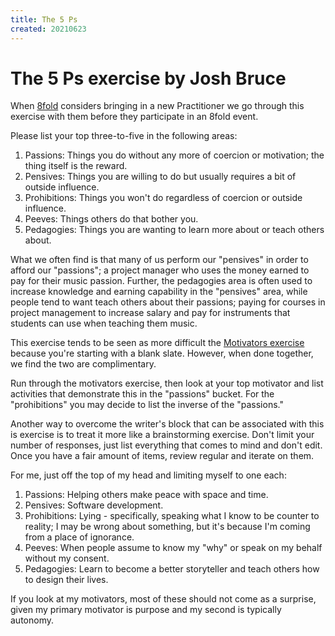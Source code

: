```yaml
---
title: The 5 Ps
created: 20210623
---
```


# The 5 Ps exercise by Josh Bruce

When [8fold](https://8fold.pro) considers bringing in a new Practitioner we go through this exercise with them before they participate in an 8fold event.

Please list your top three-to-five in the following areas:

1. Passions: Things you do without any more of coercion or motivation; the thing itself is the reward.
2. Pensives: Things you are willing to do but usually requires a bit of outside influence. 
3. Prohibitions: Things you won't do regardless of coercion or outside influence.
4. Peeves: Things others do that bother you.
5. Pedagogies: Things you are wanting to learn more about or teach others about.

What we often find is that many of us perform our "pensives" in order to afford our "passions"; a project manager who uses the money earned to pay for their music passion. Further, the pedagogies area is often used to increase knowledge and earning capability in the "pensives" area, while people tend to want teach others about their passions; paying for courses in project management to increase salary and pay for instruments that students can use when teaching them music.

This exercise tends to be seen as more difficult the [Motivators exercise](/highest-version-of-the-self/motivators) because you're starting with a blank slate. However, when done together, we find the two are complimentary.

Run through the motivators exercise, then look at your top motivator and list activities that demonstrate this in the "passions" bucket. For the "prohibitions" you may decide to list the inverse of the "passions." 

Another way to overcome the writer's block that can be associated with this is exercise is to treat it more like a brainstorming exercise. Don't limit your number of responses, just list everything that comes to mind and don't edit. Once you have a fair amount of items, review regular and iterate on them.

For me, just off the top of my head and limiting myself to one each:

1. Passions: Helping others make peace with space and time.
2. Pensives: Software development.
3. Prohibitions: Lying - specifically, speaking what I know to be counter to reality; I may be wrong about something, but it's because I'm coming from a place of ignorance.
4. Peeves: When people assume to know my "why" or speak on my behalf without my consent.
5. Pedagogies: Learn to become a better storyteller and teach others how to design their lives.

If you look at my motivators, most of these should not come as a surprise, given my primary motivator is purpose and my second is typically autonomy. 